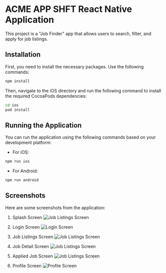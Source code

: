 # ACME APP SHFT React Native Application

This project is a "Job Finder" app that allows users to search, filter, and apply for job listings.

## Installation

First, you need to install the necessary packages. Use the following commands:

```bash
npm install
```

Then, navigate to the iOS directory and run the following command to install the required CocoaPods dependencies:

```bash
cd ios
pod install
```

## Running the Application

You can run the application using the following commands based on your development platform:

- For iOS:

```bash
npm run ios
```

- For Android:

```bash
npm run android
```

## Screenshots

Here are some screenshots from the application:

1. Splash Screen
   ![Job Listings Screen](./screenshots/splash.png)

2. Login Screen
   ![Login Screen](./screenshots/login.png)

3. Job Listings Screen
   ![Job Listings Screen](./screenshots/JobList.png)

4. Job Detail Screen
   ![Job Listings Screen](./screenshots/JobDetail.png)

5. Applied Job Screen
   ![Job Listings Screen](./screenshots/appliedJob.png)

6. Profile Screen
   ![Profile Screen](/screenshots/profile.png)
